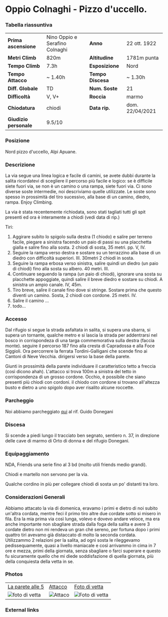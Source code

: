 Oppio Colnaghi - Pizzo d'uccello.
===

### Tabella riassuntiva

|  	                            | 	  	                    |   				        | 	  		            | 
|-------------------------------|-------------------------- |---------------------------|-----------------------|
|**Prima ascensione** 		    |	  Nino Oppio e Serafino Colnaghi      	            | **Anno**                  |   22 ott. 1922               |
|**Metri Climb**		        |	820m	                | **Altitudine** 		    | 1781m punta	        |       
|**Tempo Climb**		        |    7.3h                   | **Esposizione**		    |   Nord           	        |
|**Tempo Attacco**		        |	~ 1.40h                 | **Tempo Discesa**		    | ~ 1.30h               |
|**Diff. Globale**              | TD	            | **Num. Soste**            |		    21  	        |
|**Difficoltà**		            | V, V+      	        | **Roccia**		        |    marmo  		            |
|**Chiodatura**		            |        chiodi        	        | **Data rip.**			    | dom. 22/04/2021       |
|**Giudizio personale**         |    9.5/10                 |                           |                       |


### Posizione
Nord pizzo d'uccello,  Alpi Apuane.

### Descrizione
La via segue una linea logica e facile di camini, se avete dubbi durante la salita ricordatevi di scegliere il percorso più facile e logico:
se è difficile siete fuori via, se non è un camino o una rampa, siete fuori via. Ci sono diverse soste intermedie, noi descriviamo quelle utilizzate. 
Le soste sono spesso in prossimità del tiro sucessivo, alla base di un camino, diedro, rampa. Enjoy Climbing.

La via è stata recentemente richiodata, sono stati tagliati tutti gli spit presenti ed ora è interamente a chiodi (vedi data di rip.)


Tiri: 
1. Aggirare subito lo spigolo sulla destra (1 chiodo) e salire per terreno facile, piegare a sinistra facendo un paio di passi su una placchetta gialla e salire fino alla sosta. 2 chiodi di sosta, 35 metri. pp. V, IV.
2. Seguire la rampa verso destra e sostare su un terrazzino alla base di un diedro con difficoltà superiori. III. 30metri 2 chiodi in sosta.
3. Seguire la rampa erbosa verso sinistra, salire quindi un diedro (un paio di chiodi) fino alla sosta su albero. 40 metri. III.
4. Continuare seguendo la rampa (un paio di chiodi), ignorare una sosta su placchette appoggiate, quindi salire il breve diedro e sostare su chiodi. A sinistra un ampio canale. IV, 45m.
5. Tiro breve, salire il canale fino dove si stringe. Sostare prima che questo diventi un camino. Sosta, 2 chiodi con cordone. 25 metri. IV.
6. Salire il camino ...
7. todo...




### Accesso
Dal rifugio si segue la strada asfaltata in salita, si supera una sbarra, si supera un tornante, qualche metro e si lascia la strada per addentrarsi nel bosco in corrispondeza di una targa commemorativa sulla destra (faccia monte). 
seguire il percorso 187 fino alla cresta di Capradossa e alla Foce Siggioli. Ora percorrere la ferrata Tordini-Galligani che scende fino ai Cantoni di Neve Vecchia. dirigersi verso la base della parete.

Giunti in prossimità della parete individuare il caratteristico tetto a freccia (così dicono ahah). L'attacco si trova 100m a sinistra del tetto in corrispondenza di un grosso cordone. 
Occhio, è possibile che siano presenti più chiodi con cordoni. il chiodo con cordone si trovano all'altezza busto e dietro a uno spigolo dopo aver risalito alcune roccette.

### Parcheggio
Noi abbiamo parcheggiato [qui](https://g.page/rifugiodonegani?share) al rif. Guido Donegani

### Discesa
Si scende a piedi lungo il tracciato ben segnato, sentiero n. 37, in direzione delle cave di marmo di Orto di donna e del rifugio Donegani.

### Equipaggiamento
NDA, Friends una serie fino al 3 bd (molto utili friends medio grandi).

Chiodi e martello non servono per la via. 

Qualche cordino in più per collegare chiodi di sosta un po' distanti tra loro.

### Considerazioni Generali
Abbiamo attacato la via di domenica, eravamo i primi e dietro di noi subito un'altra cordata, mentre feci il primo tiro altre due cordate sotto si misero in fila. 
Era la mia prima via così lunga, volevo e dovevo andare veloce, ma era anche importante non sbagliare strada dalla foga della salita e avere 3 cordate dietro non mi rendeva un gran ché sereno, per fortuna dopo i primi quattro tiri avevamo già distaccato di molto la seconda cordata. 
Utilizzammo 2 relazioni per la salita, ad ogni sosta le rileggevamo pedissequamente, quasi a livello maniacale e così arrivammo in cima in 7 ore e mezza, primi della giornata, senza sbagliare o farci superare e questo fu sicuramente quello che mi diede soddisfazione di quella giornata, più della conquiesta della vetta in se.


### Photos


|                                |                           |                            |
|:-------------------------------|:--------------------------|:---------------------------|
| [La parete alle 5](https://bit.ly/38jRdCM)   |    [Attacco](https://bit.ly/3znz4Ql) |   [Foto di vetta](https://cutt.ly/mWo1Dt9)  | 
| ![foto di vetta](https://bit.ly/38jRdCM)   |   ![Attaco](https://bit.ly/3znz4Ql) |  ![Foto di vetta](https://cutt.ly/mWo1Dt9)  | 

### External links
